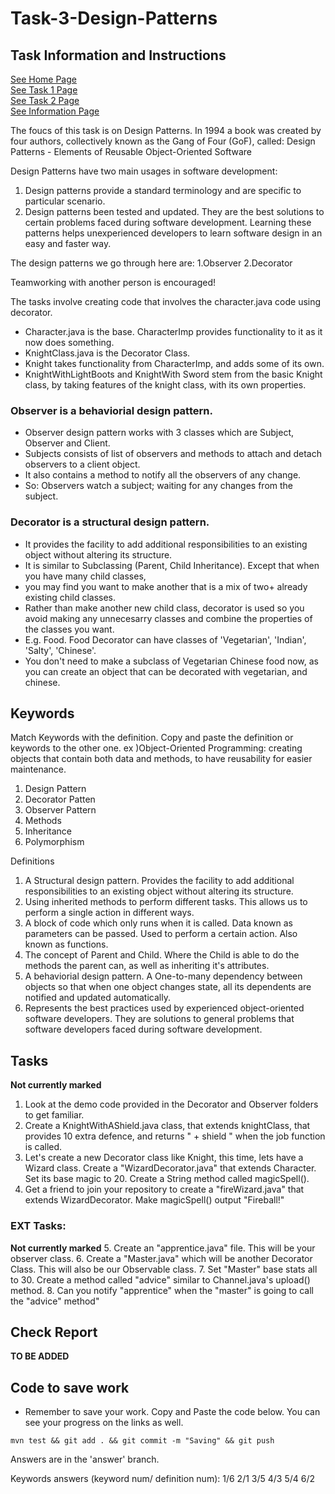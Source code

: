 # Task-3-Design-Patterns
## Task Information and Instructions
[See Home Page ](/README.md)<br/>
[See Task 1 Page ](/Task1.md)<br/>
[See Task 2 Page ](/Task2.md)<br/>
[See Information Page ](/Info.md)<br/>

The foucs of this task is on Design Patterns.
In 1994 a book was created by four authors, collectively known as the Gang of Four (GoF), called:
Design Patterns - Elements of Reusable Object-Oriented Software <br>

Design Patterns have two main usages in software development:

1. Design patterns provide a standard terminology and are specific to particular scenario. 
2. Design patterns been tested and updated. They are the best solutions to certain problems faced during software development.
 Learning these patterns helps unexperienced developers to learn software design in an easy and faster way.

The design patterns we go through here are:
1.Observer
2.Decorator

Teamworking with another person is encouraged!

The tasks involve creating code that involves the character.java code using decorator.
- Character.java is the base. CharacterImp provides functionality to it as it now does something.
- KnightClass.java is the Decorator Class.
- Knight takes functionality from CharacterImp, and adds some of its own.
- KnightWithLightBoots and KnightWith Sword stem from the basic Knight class, by taking features of the knight class, with its own properties.

### Observer is a behaviorial design pattern. 
- Observer design pattern works with 3 classes which are Subject, Observer and Client.
- Subjects consists of list of observers and methods to attach and detach observers to a client object. 
- It also contains a method to notify all the observers of any change. 
- So: Observers watch a subject; waiting for any changes from the subject.

### Decorator is a structural design pattern.
- It provides the facility to add additional responsibilities to an existing object without altering its structure.
- It is similar to Subclassing (Parent, Child Inheritance). Except that when you have many child classes, 
- you may find you want to make another that is a mix of two+ already existing child classes.
- Rather than make another new child class, decorator is used so you avoid making any unnecesarry classes and combine the properties
 of the classes you want.
- E.g. Food. Food Decorator can have classes of 'Vegetarian', 'Indian', 'Salty', 'Chinese'.
- You don't need to make a subclass of Vegetarian Chinese food now, as you can create an object that can be decorated with vegetarian, and chinese.

## Keywords
Match Keywords with the definition. Copy and paste the definition or keywords to the other one.
ex )Object-Oriented Programming: creating objects that contain both data and methods, to have reusability for easier maintenance.

1. Design Pattern
2. Decorator Patten
3. Observer Pattern
4. Methods
5. Inheritance
6. Polymorphism

Definitions
1. A Structural design pattern. Provides the facility to add additional responsibilities to an existing object without altering its structure.
2. Using inherited methods to perform different tasks. This allows us to perform a single action in different ways.
3. A block of code which only runs when it is called. Data known as parameters can be passed. Used to perform a certain action. Also known as functions.
4. The concept of Parent and Child. Where the Child is able to do the methods the parent can, as well as inheriting it's attributes.
5. A behaviorial design pattern. A One-to-many dependency between objects so that when one object changes state, all its dependents are notified and updated automatically.
6. Represents the best practices used by experienced object-oriented software developers. They are solutions to general problems that software developers faced during software development.

## Tasks
**Not currently marked**
1. Look at the demo code provided in the Decorator and Observer folders to get familiar.
2. Create a KnightWithAShield.java class, that extends knightClass, that provides 10 extra defence, and returns " + shield " when the job function is called.
3. Let's create a new Decorator class like Knight, this time, lets have a Wizard class. Create a "WizardDecorator.java" that extends Character. Set its base magic to 20. Create a String method called magicSpell().
4. Get a friend to join your repository to create a "fireWizard.java" that extends WizardDecorator. Make magicSpell() output "Fireball!"

### EXT Tasks:
**Not currently marked**
5. Create an "apprentice.java" file. This will be your observer class.
6. Create a "Master.java" which will be another Decorator Class. This will also be our Observable class.
7. Set "Master" base stats all to 30. Create a method called "advice" similar to Channel.java's upload() method.
8. Can you notify "apprentice" when the "master" is going to call the "advice" method"

## Check Report
**TO BE ADDED**

## Code to save work
 - Remember to save your work. Copy and Paste the code below. You can see your progress on the links as well.
```shell 
mvn test && git add . && git commit -m "Saving" && git push
```

Answers are in the 'answer' branch.

Keywords answers (keyword num/ definition num):
1/6
2/1
3/5
4/3
5/4
6/2
